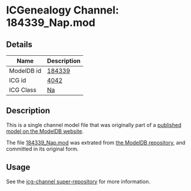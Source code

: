 # ICGenealogy Channel: 184339\_Nap.mod

## Details

Name | Description
---- | -----------
ModelDB id | [184339](http://senselab.med.yale.edu/ModelDB/ShowModel.cshtml?model=184339)
ICG id | [4042](http://icg.neurotheory.ox.ac.uk/channels/2/4042)
ICG Class | [Na](http://icg.neurotheory.ox.ac.uk/channels/2)

## Description

This is a single channel model file that was originally part of a [published model on the ModelDB website](http://senselab.med.yale.edu/mModelDB/ShowModel.cshtml?model=184339).

The file [184339\_Nap.mod](184339_Nap.mod) was extrated from [the ModelDB repository](http://senselab.med.yale.edu/ModelDB/ShowModel.cshtml?model=184339), and committed in its original form.

## Usage

See the [icg-channel super-repository](https://github.com/icgenealogy/icg-channels) for more information.